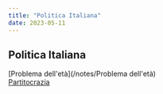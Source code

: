 ```yaml
---
title: "Politica Italiana"
date: 2023-05-11
---
```

## Politica Italiana

[Problema dell'età](/notes/Problema dell'età)  
[Partitocrazia](/notes/Partitocrazia)  

